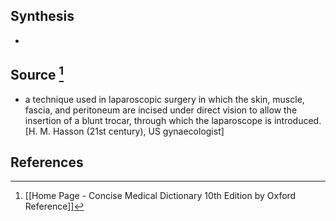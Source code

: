 ## Synthesis
- 
## Source [^1]
- a technique used in laparoscopic surgery in which the skin, muscle, fascia, and peritoneum are incised under direct vision to allow the insertion of a blunt trocar, through which the laparoscope is introduced. \[H. M. Hasson (21st century), US gynaecologist]
## References

[^1]: [[Home Page - Concise Medical Dictionary 10th Edition by Oxford Reference]]
